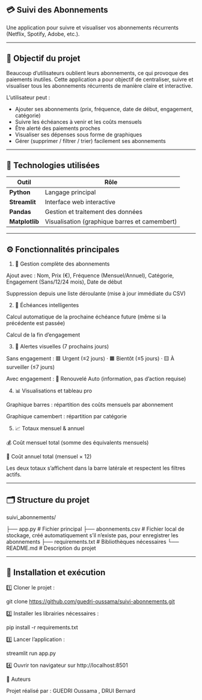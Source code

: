 ## 💳 Suivi des Abonnements

Une application pour suivre et visualiser vos abonnements récurrents (Netflix, Spotify, Adobe, etc.).

---

## 🎯 Objectif du projet
Beaucoup d’utilisateurs oublient leurs abonnements, ce qui provoque des paiements inutiles.
Cette application a pour objectif de centraliser, suivre et visualiser tous les abonnements récurrents de manière claire et interactive.

L’utilisateur peut :
- Ajouter ses abonnements (prix, fréquence, date de début, engagement, catégorie)
- Suivre les échéances à venir et les coûts mensuels
- Être alerté des paiements proches
- Visualiser ses dépenses sous forme de graphiques
- Gérer (supprimer / filtrer / trier) facilement ses abonnements

---

## 🧰 Technologies utilisées

| Outil | Rôle |
|-------|------|
| **Python** | Langage principal |
| **Streamlit** | Interface web interactive |
| **Pandas** | Gestion et traitement des données |
| **Matplotlib** | Visualisation (graphique barres et camembert) |

---

## ⚙️ Fonctionnalités principales

1) 🧾 Gestion complète des abonnements

Ajout avec : Nom, Prix (€), Fréquence (Mensuel/Annuel), Catégorie, Engagement (Sans/12/24 mois), Date de début

Suppression depuis une liste déroulante (mise à jour immédiate du CSV)

2) 📅 Échéances intelligentes

Calcul automatique de la prochaine échéance future (même si la précédente est passée)

Calcul de la fin d’engagement

3) 🚨 Alertes visuelles (7 prochains jours)

Sans engagement :
🟥 Urgent (≤2 jours) · 🟧 Bientôt (≤5 jours) · 🟨 À surveiller (≤7 jours)

Avec engagement : 🔁 Renouvelé Auto (information, pas d’action requise)

4) 📊 Visualisations et tableau pro

Graphique barres : répartition des coûts mensuels par abonnement

Graphique camembert : répartition par catégorie

5) 📈 Totaux mensuel & annuel

💰 Coût mensuel total (somme des équivalents mensuels)

📆 Coût annuel total (mensuel × 12)

Les deux totaux s’affichent dans la barre latérale et respectent les filtres actifs.

---

## 🗂️ Structure du projet

suivi\_abonnements/

├── app.py # Fichier principal
├── abonnements.csv # Fichier local de stockage, créé automatiquement s’il n’existe pas, pour enregistrer les abonnements
├── requirements.txt # Bibliothèques nécessaires
└── README.md # Description du projet

---

## 🚀 Installation et exécution

1️⃣ Cloner le projet :

git clone https://github.com/guedri-oussama/suivi-abonnements.git

2️⃣ Installer les librairies nécessaires :

pip install -r requirements.txt

3️⃣ Lancer l’application :

streamlit run app.py

4️⃣ Ouvrir ton navigateur sur http://localhost:8501

🧠 Auteurs

Projet réalisé par : GUEDRI Oussama , DRUI Bernard

